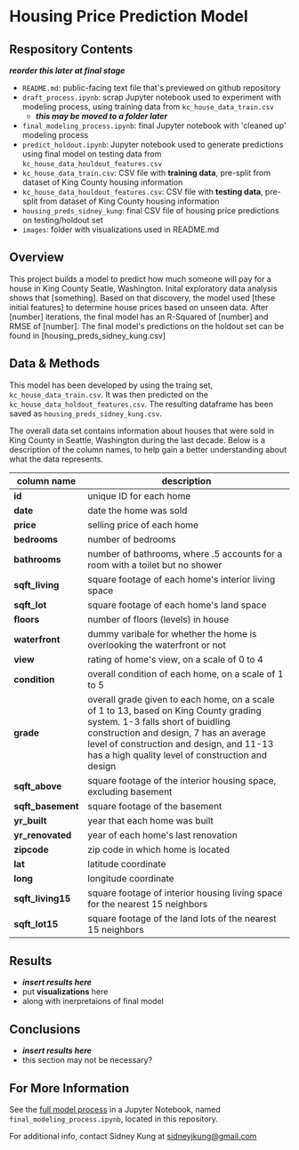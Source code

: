 # Housing Price Prediction Model

## Respository Contents
***reorder this later at final stage***
* `README.md`: public-facing text file that's previewed on github repository
* `draft_process.ipynb`: scrap Jupyter notebook used to experiment with modeling process, using training data from `kc_house_data_train.csv`
	* ***this may be moved to a folder later***
* `final_modeling_process.ipynb`: final Jupyter notebook with 'cleaned up' modeling process
* `predict_holdout.ipynb`: Jupyter notebook used to generate predictions using final model on testing data from `kc_house_data_houldout_features.csv`
* `kc_house_data_train.csv`: CSV file with **training data**, pre-split from dataset of King County housing information
* `kc_house_data_houldout_features.csv`: CSV file with **testing data**, pre-split from dataset of King County housing information
* `housing_preds_sidney_kung`: final CSV file of housing price predictions on testing/holdout set
* `images`: folder with visualizations used in README.md

## Overview

This project builds a model to predict how much someone will pay for a house in King County Seatle, Washington. Inital exploratory data analysis shows that [something]. Based on that discovery, the model used [these initial features] to determine house prices based on unseen data. After [number] iterations, the final model has an R-Squared of [number] and RMSE of [number]. The final model's predictions on the holdout set can be found in [housing_preds_sidney_kung.csv]

## Data & Methods

This model has been developed by using the traing set, `kc_house_data_train.csv`. It was then predicted on the `kc_house_data_holdout_features.csv`. The resulting dataframe has been saved as `housing_preds_sidney_kung.csv`.

The overall data set contains information about houses that were sold in King County in Seattle, Washington during the last decade. Below is a description of the column names, to help gain a better understanding about what the data represents. 

| column name | description |
|-|-|
| **id** | unique ID for each home |
| **date** | date the home was sold |
| **price** | selling price of each home |
| **bedrooms** | number of bedrooms |
| **bathrooms** | number of bathrooms, where .5 accounts for a room with a toilet but no shower |
| **sqft_living** | square footage of each home's interior living space |
| **sqft_lot** | square footage of each home's land space |
| **floors** | number of floors (levels) in house |
| **waterfront** | dummy varibale for whether the home is overlooking the waterfront or not |
| **view** | rating of home's view, on a scale of 0 to 4 |
| **condition** | overall condition of each home, on a scale of 1 to 5 |
| **grade** | overall grade given to each home, on a scale of 1 to 13, based on King County grading system. 1-3 falls short of buidling construction and design, 7 has an average level of construction and design, and 11-13 has a high quality level of construction and design |
| **sqft_above** | square footage of the interior housing space, excluding basement |
| **sqft_basement** | square footage of the basement |
| **yr_built** | year that each home was built |
| **yr_renovated** | year of each home's last renovation |
| **zipcode** | zip code in which home is located |
| **lat** | latitude coordinate |
| **long** | longitude coordinate |
| **sqft_living15** | square footage of interior housing living space for the nearest 15 neighbors |
| **sqft_lot15** | square footage of the land lots of the nearest 15 neighbors |


## Results
- ***insert results here***
- put **visualizations** here
- along with inerpretaions of final model

## Conclusions
- ***insert results here***
- this section may not be necessary?

## For More Information

See the [full model process](https://github.com/sidneykung/Housing_Price_Model/blob/master/modeling_process.ipynb) in a Jupyter Notebook, named `final_modeling_process.ipynb`, located in this repository.

For additional info, contact Sidney Kung at sidneyjkung@gmail.com